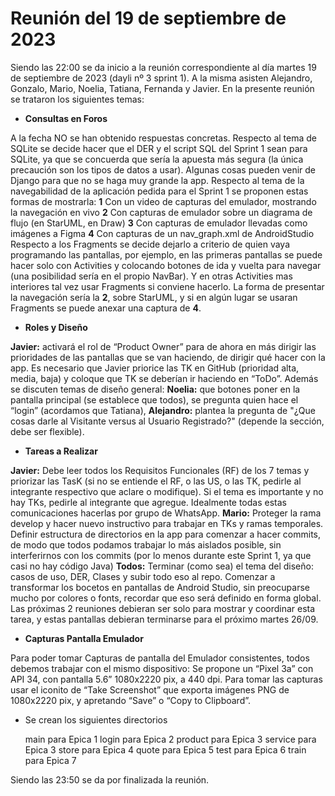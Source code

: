 # Reunión del 19 de septiembre de 2023

Siendo las 22:00 se da inicio a la reunión correspondiente al día martes 19 de septiembre de 2023 (dayli nº 3 sprint 1). A la misma asisten Alejandro, Gonzalo, Mario, Noelia, Tatiana, Fernanda y Javier. En la presente reunión se trataron los siguientes temas:

- **Consultas en Foros**

A la fecha NO se han obtenido respuestas concretas. Respecto al tema de SQLite se decide hacer que el DER y el script SQL del Sprint 1 sean para SQLite, ya que se concuerda que sería la apuesta más segura (la única precaución son los tipos de datos a usar). Algunas cosas pueden venir de Django para que no se haga muy grande la app.
Respecto al tema de la navegabilidad de la aplicación pedida para el Sprint 1 se proponen estas formas de mostrarla:
**1** Con un video de capturas del emulador, mostrando la navegación en vivo
**2** Con capturas de emulador sobre un diagrama de flujo (en StarUML, en Draw)
**3** Con capturas de emulador llevadas como imágenes a Figma
**4** Con capturas de un nav_graph.xml de AndroidStudio
Respecto a los Fragments se decide dejarlo a criterio de quien vaya programando las pantallas, por ejemplo, en las primeras pantallas se puede hacer solo con Activities y colocando botones de ida y vuelta para navegar (una posibilidad sería en el propio NavBar). Y en otras Activities mas interiores tal vez usar Fragments si conviene hacerlo. La forma de presentar la navegación sería la **2**, sobre StarUML, y si en algún lugar se usaran Fragments se puede anexar una captura de **4**.


- **Roles y Diseño**

**Javier:** activará el rol de “Product Owner” para de ahora en más dirigir las prioridades de las pantallas que se van haciendo, de dirigir qué hacer con la app. Es necesario que Javier priorice las TK en GitHub (prioridad alta, media, baja) y coloque que TK se deberían ir haciendo en “ToDo”.
Además se discuten temas de diseño general: **Noelia:** que botones poner en la pantalla principal (se establece que todos), se pregunta quien hace el “login” (acordamos que Tatiana), **Alejandro:** plantea la pregunta de "¿Que cosas darle al Visitante versus al Usuario Registrado?" (depende la sección, debe ser flexible).


- **Tareas a Realizar**

**Javier:** Debe leer todos los Requisitos Funcionales (RF) de los 7 temas y priorizar las TasK (si no se entiende el RF, o las US, o las TK, pedirle al integrante respectivo que aclare o modifique). Si el tema es importante y no hay TKs, pedirle al integrante que agregue. Idealmente todas estas comunicaciones hacerlas por grupo de WhatsApp.
**Mario:** Proteger la rama develop y hacer nuevo instructivo para trabajar en TKs y ramas temporales. Definir estructura de directorios en la app para comenzar a hacer commits, de modo que todos podamos trabajar lo más aislados posible, sin interferirnos con los commits (por lo menos durante este Sprint 1, ya que casi no hay código Java)
**Todos:** Terminar (como sea) el tema del diseño: casos de uso, DER, Clases y subir todo eso al repo. Comenzar a transformar los bocetos en pantallas de Android Studio, sin preocuparse mucho por colores o fonts, recordar que eso será definido en forma global. Las próximas 2 reuniones debieran ser solo para mostrar y coordinar esta tarea, y estas pantallas debieran terminarse para el próximo martes 26/09.

- **Capturas Pantalla Emulador**

Para poder tomar Capturas de pantalla del Emulador consistentes, todos debemos trabajar con el mismo dispositivo: Se propone un  “Pixel 3a” con API 34, con pantalla 5.6” 1080x2220 pix, a 440 dpi. Para tomar las capturas usar el iconito de “Take Screenshot” que exporta imágenes PNG de 1080x2220 pix, y apretando “Save” o “Copy to Clipboard”.


- Se crean los siguientes directorios

	main			para Epica 1
	login 			para Epica 2
	product 		para Epica 3
	service 		para Epica 3
	store 			para Epica 4
	quote 			para Epica 5
	test 			para Epica 6
	train 			para Epica 7

Siendo las 23:50 se da por finalizada la reunión.